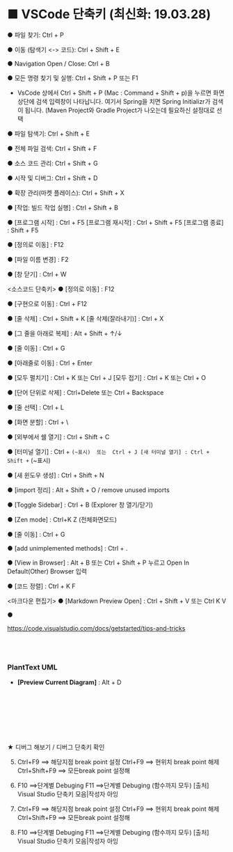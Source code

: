 # ■ VSCode 단축키 (최신화: 19.03.28)


● 파일 찾기: Ctrl + P

● 이동 (탐색기 <-> 코드): Ctrl + Shift + E

● Navigation Open / Close: Ctrl + B

● 모든 명령 찾기 및 실행: Ctrl + Shift + P  또는  F1
  * VsCode 상에서 Ctrl + Shift + P (Mac : Command + Shift + p)을 누르면 화면 상단에 검색 입력창이 나타납니다.
   여기서 Spring을 치면 Spring Initializr가 검색이 됩니다.
   (Maven Project와 Gradle Project가 나오는데 필요하신 설정대로 선택

● 파일 탐색기: Ctrl + Shift + E

● 전체 파일 검색: Ctrl + Shift + F

● 소스 코드 관리: Ctrl + Shift + G

● 시작 및 디버그: Ctrl + Shift + D

● 확장 관리(마켓 플레이스): Ctrl + Shift + X

● [작업: 빌드 작업 실행] : Ctrl + Shift + B

● [프로그램 시작] : Ctrl + F5
    [프로그램 재시작] : Ctrl + Shift + F5
    [프로그램 종료] : Shift + F5

● [정의로 이동] : F12

● [파일 이름 변경] : F2

● [창 닫기] : Ctrl + W


<소스코드 단축키>
● [정의로 이동] : F12

● [구현으로 이동] : Ctrl + F12

● [줄 삭제] : Ctrl + Shift + K
    [줄 삭제(잘라내기)] : Ctrl + X

● [그 줄을 아래로 복제] : Alt + Shift + ↑/↓

● [줄 이동] : Ctrl + G

● [아래줄로 이동] : Ctrl + Enter

● [모두 펼치기] : Ctrl + K 또는 Ctrl + J
    [모두 접기] : Ctrl + K 또는 Ctrl + O

● [단어 단위로 삭제] : Ctrl+Delete  또는  Ctrl + Backspace

● [줄 선택] : Ctrl + L


● [화면 분할] : Ctrl + \

● [외부에서 쉘 열기] : Ctrl + Shift + C

● [터미널 열기] : Ctrl + ` (~표시)  또는  Ctrl + J
    [새 터미널 열기] : Ctrl + Shift + ` (~표시)

● [새 윈도우 생성] : Ctrl + Shift + N

● [import 정리] : Alt + Shift + O
    / remove unused imports

● [Toggle Sidebar] : Ctrl + B
    (Explorer 창 열기/닫기)

● [Zen mode] : Ctrl+K Z
    (전체화면모드)

● [줄 이동] : Ctrl + G

● [add unimplemented methods] : Ctrl + .

● [View in Browser] : Alt + B
                           또는 Ctrl + Shift + P 누르고 Open In Default(Other) Browser 입력

● [코드 정렬] : Ctrl + K F


<마크다운 편집기>
● [Markdown Preview Open] : Ctrl + Shift + V  또는  Ctrl K V

● 


https://code.visualstudio.com/docs/getstarted/tips-and-tricks


<br>
<br>

### PlantText UML
- **[Preview Current Diagram]** : Alt + D




<br>
<br>
<br>
<br>
<br>
<br>






★ 디버그 해보기 / 디버그 단축키 확인

5. Ctrl+F9 ==> 해당지점 break point 설정
   Ctrl+F9 ==> 현위치 break point 해제
        Ctrl+Shift+F9 ==> 모든break point 설정해
6.  F10 ==>단계별 Debuging 
 F11 ==>단계별 Debuging (함수까지 모두)
[출처] Visual Studio 단축키 모음|작성자 아잉



5. Ctrl+F9 ==> 해당지점 break point 설정
   Ctrl+F9 ==> 현위치 break point 해제
        Ctrl+Shift+F9 ==> 모든break point 설정해
6.  F10 ==>단계별 Debuging 
 F11 ==>단계별 Debuging (함수까지 모두)
[출처] Visual Studio 단축키 모음|작성자 아잉